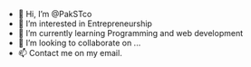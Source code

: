 - 👋 Hi, I’m @PakSTco
- 👀 I’m interested in Entrepreneurship 
- 🌱 I’m currently learning Programming and web development
- 💞️ I’m looking to collaborate on ...
- 📫 Contact me on my email.

<!---
PakSTco/PakSTco is a ✨ special ✨ repository because its `README.md` (this file) appears on your GitHub profile.
You can click the Preview link to take a look at your changes.
--->
